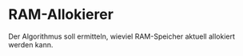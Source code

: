 # RAM-Allokierer
Der Algorithmus soll ermitteln, wieviel RAM-Speicher aktuell allokiert werden kann.
